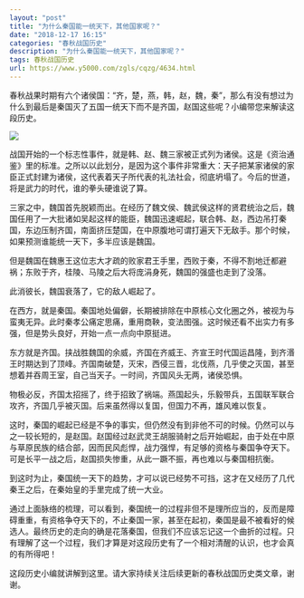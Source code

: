 ```yaml
---
layout: "post"
title: "为什么秦国能一统天下，其他国家呢？"
date: "2018-12-17 16:15"
categories: "春秋战国历史"
description: "为什么秦国能一统天下，其他国家呢？"
tags: 春秋战国历史
url: https://www.y5000.com/zgls/cqzg/4634.html
---
```






春秋战果时期有六个诸侯国：“齐，楚，燕，韩，赵，魏，秦”，那么有没有想过为什么到最后是秦国灭了五国一统天下而不是齐国，赵国这些呢？小编带您来解读这段历史。

![](https://img.y5000.com/uploads/allimg/161104/8-161104144559348.jpg)

战国开始的一个标志性事件，就是韩、赵、魏三家被正式列为诸侯。这是《资治通鉴》里的标准。之所以以此划分，是因为这个事件非常重大：天子把某家诸侯的家臣正式封建为诸侯，这代表着天子所代表的礼法社会，彻底坍塌了。今后的世道，将是武力的时代，谁的拳头硬谁说了算。

三家之中，魏国首先脱颖而出。在经历了魏文侯、魏武侯这样的贤君统治之后，魏国任用了一大批诸如吴起这样的能臣，魏国迅速崛起，联合韩、赵，西边吊打秦国，东边压制齐国，南面挤压楚国，在中原腹地可谓打遍天下无敌手。那个时候，如果预测谁能统一天下，多半应该是魏国。

但是魏国在魏惠王这位志大才疏的败家君王手里，西败于秦，不得不割地迁都避祸；东败于齐，桂陵、马陵之后大将庞涓身死，魏国的强盛也走到了没落。

此消彼长，魏国衰落了，它的敌人崛起了。

在西方，就是秦国。秦国地处偏僻，长期被排除在中原核心文化圈之外，被视为与蛮夷无异。此时秦孝公痛定思痛，重用商鞅，变法图强。这时候还看不出实力有多强，但是势头良好，开始一点一点向中原挺进。

东方就是齐国。挟战胜魏国的余威，齐国在齐威王、齐宣王时代国运昌隆，到齐湣王时期达到了顶峰。齐国南破楚，灭宋，西侵三晋，北伐燕，几乎使之灭国，甚至想着并吞周王室，自己当天子。一时间，齐国风头无两，诸侯恐惧。

物极必反，齐国太招摇了，终于招致了祸端。燕国起头，乐毅带兵，五国联军联合攻齐，齐国几乎被灭国。后来虽然得以复国，但国力不再，雄风难以恢复。

这时，秦国的崛起已经是不争的事实，但仍然没有到非他不可的时候。仍然可以与之一较长短的，是赵国。赵国经过赵武灵王胡服骑射之后开始崛起，由于处在中原与草原民族的结合部，因而民风彪悍，战力强悍，有足够的资格与秦国争夺天下。可是长平一战之后，赵国损失惨重，从此一蹶不振，再也难以与秦国相抗衡。

到这时为止，秦国统一天下的趋势，才可以说已经势不可挡，这才在又经历了几代秦王之后，在秦始皇的手里完成了统一大业。

通过上面脉络的梳理，可以看到，秦国统一的过程非但不是理所应当的，反而是障碍重重，有资格争夺天下的，不止秦国一家，甚至在起初，秦国是最不被看好的候选人。最终历史的走向的确是花落秦国，但我们不应该忘记这一个曲折的过程。只有理解了这一个过程，我们才算是对这段历史有了一个相对清醒的认识，也才会真的有所得吧！

这段历史小编就讲解到这里。请大家持续关注后续更新的春秋战国历史类文章，谢谢。
